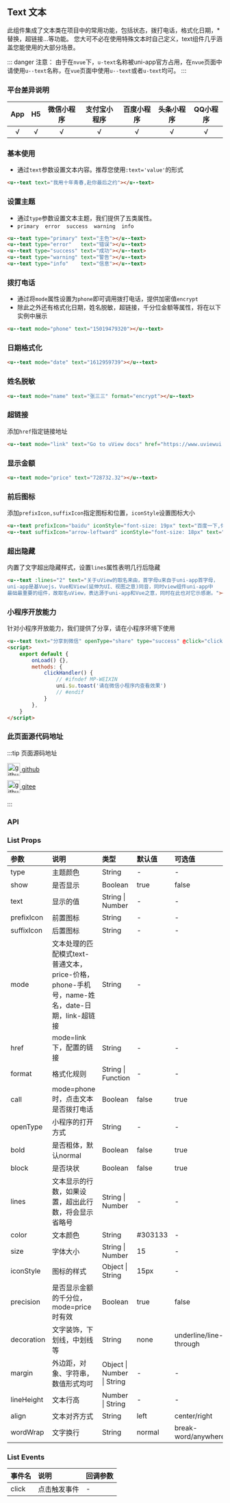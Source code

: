 ## Text 文本 <to-api/>

<demo-model url="/pages/componentsC/text/text"></demo-model>

此组件集成了文本类在项目中的常用功能，包括状态，拨打电话，格式化日期，*替换，超链接...等功能。
您大可不必在使用特殊文本时自己定义，text组件几乎涵盖您能使用的大部分场景。

::: danger 注意：
由于在`nvue`下，`u-text`名称被uni-app官方占用，在`nvue`页面中请使用`u--text`名称，在`vue`页面中使用`u--text`或者`u-text`均可。
:::

### 平台差异说明

|App|H5	|微信小程序	|支付宝小程序		|百度小程序	|头条小程序	|QQ小程序	|
|:-:|:-:|:-:		|:-:			|:-:		|:-:		|:-:		|
|√	|√	|√			|√				|√			|√			|√			|

### 基本使用

- 通过`text`参数设置文本内容。推荐您使用`:text='value'`的形式

```html
<u--text text="我用十年青春,赴你最后之约"></u--text>
```
### 设置主题

- 通过`type`参数设置文本主题，我们提供了五类属性。
- `primary  error  success  warning  info`

```html
<u--text type="primary" text="主色"></u--text>
<u--text type="error"   text="错误"></u--text>
<u--text type="success" text="成功"></u--text>
<u--text type="warning" text="警告"></u--text>
<u--text type="info"    text="信息"></u--text>
```
### 拨打电话

- 通过将`mode`属性设置为`phone`即可调用拨打电话，提供加密值`encrypt`
- 除此之外还有格式化日期，姓名脱敏，超链接，千分位金额等属性，将在以下实例中展示

```html
<u--text mode="phone" text="15019479320"></u--text>
```

### 日期格式化

```html
<u--text mode="date" text="1612959739"></u--text>
```
### 姓名脱敏

```html
<u--text mode="name" text="张三三" format="encrypt"></u--text>
```

### 超链接
添加`href`指定链接地址

```html
<u--text mode="link" text="Go to uView docs" href="https://www.uviewui.com" ></u--text>
```
### 显示金额

```html
<u--text mode="price" text="728732.32"></u--text>
```
### 前后图标
添加`prefixIcon,suffixIcon`指定图标和位置，`iconStyle`设置图标大小
```html
<u--text prefixIcon="baidu" iconStyle="font-size: 19px" text="百度一下,你就知道"></u--text>
<u--text suffixIcon="arrow-leftward" iconStyle="font-size: 18px" text="查看更多"></u--text>
```

### 超出隐藏
内置了文字超出隐藏样式，设置`lines`属性表明几行后隐藏
```html
<u--text :lines="2" text="关于uView的取名来由，首字母u来自于uni-app首字母，
uni-app是基Vuejs，Vue和View(延伸为UI、视图之意)同音，同时view组件uni-app中
最础最重要的组件，故取名uView，表达源于uni-app和Vue之意，同时在此也对它示感谢。"></u--text>
```

### 小程序开放能力
针对小程序开放能力，我们提供了分享，请在小程序环境下使用
```html
<u--text text="分享到微信" openType="share" type="success" @click="clickHandler"></u--text>
<script>
	export default {
		onLoad() {},
		methods: {
			clickHandler() {
				// #ifndef MP-WEIXIN
				uni.$u.toast('请在微信小程序内查看效果')
				// #endif
			}
		},
	}
</script>
```

### 此页面源代码地址

:::tip 页面源码地址
<br/>

<a href="https://github.com/umicro/uView2.0/blob/master/pages/componentsC/text/text.nvue" target="_blank" style="display: flex;align-items: center">
   <img height="30" src="https://vkceyugu.cdn.bspapp.com/VKCEYUGU-8f7e1d02-dcb1-46ba-90db-ae32fea44f22/4b2bf3e5-68ad-4a15-b0d1-00b7a5246eab.png" title="github" width="30"/>&nbsp;github
</a>

<a href="https://gitee.com/umicro/uView2.0/blob/master/pages/componentsC/text/text.nvue" target="_blank" style="display: flex;align-items: center;margin-top: 10px">
   <img height="30" src="https://vkceyugu.cdn.bspapp.com/VKCEYUGU-8f7e1d02-dcb1-46ba-90db-ae32fea44f22/0d0bc2dc-64e3-4ea1-a641-9c23d198e36d.png" title="github" width="30"/>&nbsp;gitee
</a>

<br/>
:::

### API

### List Props

| 参数		| 说明																					| 类型									| 默认值		|  可选值				|
|:-			|:-																						|:-										|:-			|:-						|
| type		| 主题颜色																				| String								| -			| -						|
| show		| 是否显示																				| Boolean								| true		| false					|
| text		| 显示的值																				| String &#124; Number					| -			| -						|
| prefixIcon| 前置图标																				| String								| -			| -						|
| suffixIcon| 后置图标																				| String								| -			| -						|
| mode		| 文本处理的匹配模式text-普通文本，price-价格，phone-手机号，name-姓名，date-日期，link-超链接	| String								| -			|						|
| href		| mode=link下，配置的链接																	| String								| -			| -						|
| format	| 格式化规则																				| String &#124; Function				| -			| -						|
| call		| mode=phone时，点击文本是否拨打电话														| Boolean								| false		| true					|
| openType	| 小程序的打开方式													    					| String								| -			| -						|
| bold		| 是否粗体，默认normal																	| Boolean								| false		| true					|
| block		| 是否块状																				| Boolean								| false		| true					|
| lines		| 文本显示的行数，如果设置，超出此行数，将会显示省略号						    				| String &#124; Number					| -			| -						|
| color		| 文本颜色																				| String								| #303133	| -						|
| size		| 字体大小																				| String &#124; Number					| 15		| -						|
| iconStyle	| 图标的样式																				| Object &#124; String					| 15px		| -						|
| precision	| 是否显示金额的千分位，mode=price时有效										    			| Boolean								| true		| false					|
| decoration| 文字装饰，下划线，中划线等																| String								| none		| underline/line-through|
| margin	| 外边距，对象、字符串，数值形式均可												    		| Object &#124; Number &#124; String	| -			| -						|
| lineHeight| 文本行高																				| Number &#124; String					| -			| -						|
| align		| 文本对齐方式																			| String								| left		| center/right			|
| wordWrap	| 文字换行																				| String								| normal	| break-word/anywhere	|


### List Events

|事件名	|说明			|回调参数	|
|:-		|:-				|:-			|
| click	| 点击触发事件	| -			|

